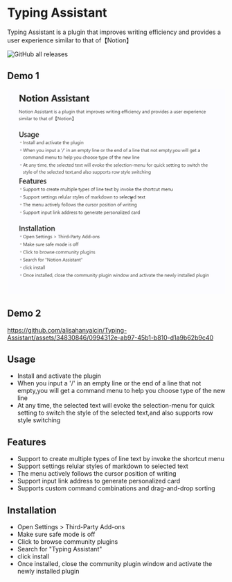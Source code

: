 # Typing Assistant
Typing Assistant is a plugin that improves writing efficiency and provides a user experience similar to that of【Notion】

![GitHub all releases](https://img.shields.io/github/downloads/jambo2018/notion-assistant-plugin/total)

## Demo 1
![Typing Assistant Demo](/src/assets/demo.gif)

## Demo 2
https://github.com/alisahanyalcin/Typing-Assistant/assets/34830846/0994312e-ab97-45b1-b810-d1a9b62b9c40

## Usage
- Install and activate the plugin
- When you input a '/' in an empty line or the end of a line that not empty,you will get a command menu to help you choose type of the new line
- At any time, the selected text will evoke the selection-menu for quick setting to switch the style of the selected text,and also supports row style switching
 
## Features
- Support to create multiple types of line text by invoke the shortcut menu
- Support settings relular styles of markdown to selected text
- The menu actively follows the cursor position of writing
- Support input link address to generate personalized card
- Supports custom command combinations and drag-and-drop sorting

## Installation
- Open Settings > Third-Party Add-ons
- Make sure safe mode is off
- Click to browse community plugins
- Search for "Typing Assistant"
- click install
- Once installed, close the community plugin window and activate the newly installed plugin
